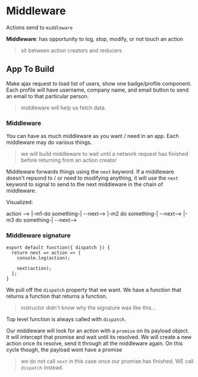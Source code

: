 # Middleware

Actions send to `middleware`

**Middleware**: has opportunity to log, stop, modify, or not touch an action

> sit between action creators and reducers

## App To Build
Make ajax request to load list of users, show one badge/profile component.  Each profile will have username, company name, and email button to send an email to that particular person.

> middleware will help us fetch data. 

### Middleware
You can have as much middleware as you want / need in an app.  Each middleware may do various things.  

> we will build middleware to wait until a network request has finished before returning from an action creator

Middleware forwards things using the `next` keyword.  If a middleware doesn't repsond to / or need to modifying anything, it will use the `next` keyword to signal to send to the next middleware in the chain of middleware. 

Visualized:

action --> |-m1-do something-| --next--> |-m2 do something-| --next--> |-m3 do something-| --next-->

### Middleware signature
```
export default function({ dispatch }) {
  return next => action => {
    console.log(action);

    next(action);
  };
}
```
We pull off the `dispatch` property that we want. We have a function that returns a function that returns a function. 

> instructor didn't know why the signature was like this...

Top level function is always called with `dispatch`. 

Our middleware will look for an action with a `promise` on its payload object.  It will intercept that promise and wait until its resolved. We will create a new action once its resolve, send it through all the middleware again. On this cycle though, the payload wont have a promise

> we do not call `next` in this case once our promise has finished.  WE call `dispatch` instead. 


